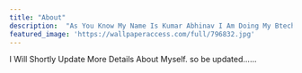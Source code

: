 ```yaml
---
title: "About"
description:  "As You Know My Name Is Kumar Abhinav I Am Doing My Btech In Electronic And Communication Enginerring"
featured_image: 'https://wallpaperaccess.com/full/796832.jpg'
---
```

 
I Will Shortly Update More Details About Myself.
 so be updated......
